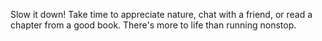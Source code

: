 Slow it down! Take time to appreciate nature, chat with a friend, or read a chapter from a good book. There's more to life than running nonstop.
